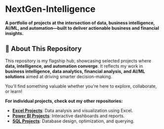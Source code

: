 # NextGen-Intelligence  

**A portfolio of projects at the intersection of data, business intelligence, AI/ML, and automation—built to deliver actionable business and financial insights.** 
  
## 🌟 **About This Repository**  
This repository is my flagship hub, showcasing selected projects where **data, intelligence, and automation converge**. It reflects my work in **business intelligence, data analytics, financial analysis, and AI/ML solutions** aimed at driving smarter decision-making.  

You'll find something valuable whether you're here to explore, collaborate, or learn!  

 **For individual projects, check out my other repositories:**

- **[Excel Projects](https://github.com/yahyakhan98/Excel-Projects.git)**: Data analysis and visualization using Excel.  
- **[Power BI Projects](https://github.com/yahyakhan98/Power-BI-Dashbords.git)**: Interactive dashboards and reports.  
- **[SQL Projects](https://github.com/yahyakhan98/Sql-Projects.git)**: Database design, optimization, and querying.



